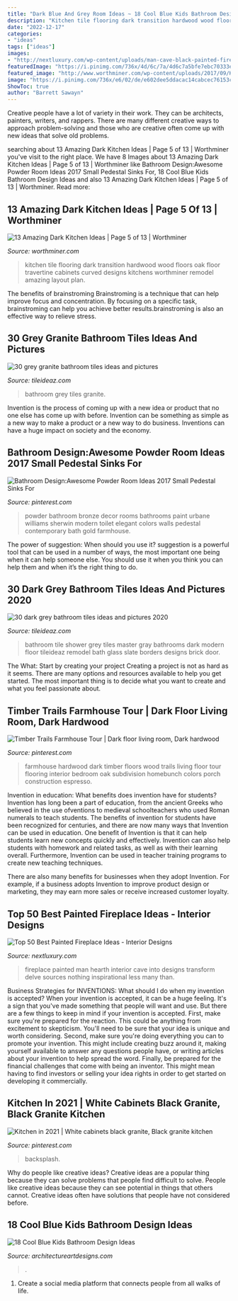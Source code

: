 ```yaml
---
title: "Dark Blue And Grey Room Ideas ~ 18 Cool Blue Kids Bathroom Design Ideas"
description: "Kitchen tile flooring dark transition hardwood wood floors oak floor travertine cabinets curved designs kitchens worthminer remodel amazing layout plan"
date: "2022-12-17"
categories:
- "ideas"
tags: ["ideas"]
images:
- "http://nextluxury.com/wp-content/uploads/man-cave-black-painted-fireplace-design.jpg"
featuredImage: "https://i.pinimg.com/736x/4d/6c/7a/4d6c7a5bfe7ebc70333e8a9a8bad7a2b.jpg"
featured_image: "http://www.worthminer.com/wp-content/uploads/2017/09/Kitchen-5.jpg"
image: "https://i.pinimg.com/736x/e6/02/de/e602dee5ddacac14cabcec76153c1ab9.jpg"
ShowToc: true
author: "Barrett Sawayn"
---
```



Creative people have a lot of variety in their work. They can be architects, painters, writers, and rappers. There are many different creative ways to approach problem-solving and those who are creative often come up with new ideas that solve old problems.

	

		
searching about 13 Amazing Dark Kitchen Ideas | Page 5 of 13 | Worthminer you've visit to the right place. We have 8 Images about 13 Amazing Dark Kitchen Ideas | Page 5 of 13 | Worthminer like Bathroom Design:Awesome Powder Room Ideas 2017 Small Pedestal Sinks For, 18 Cool Blue Kids Bathroom Design Ideas and also 13 Amazing Dark Kitchen Ideas | Page 5 of 13 | Worthminer. Read more:
		
    
## 13 Amazing Dark Kitchen Ideas | Page 5 Of 13 | Worthminer

<img loading=lazy src="http://www.worthminer.com/wp-content/uploads/2017/09/Kitchen-5.jpg" onerror="this.onerror=null;this.src='https://tse4.mm.bing.net/th?id=OIP._3q-mennBE2hMlaLak5zQQHaLJ&amp;pid=15.1';" alt="13 Amazing Dark Kitchen Ideas | Page 5 of 13 | Worthminer">

_Source: worthminer.com_

>kitchen tile flooring dark transition hardwood wood floors oak floor travertine cabinets curved designs kitchens worthminer remodel amazing layout plan. 

	

The benefits of brainstroming
Brainstroming is a technique that can help improve focus and concentration. By focusing on a specific task, brainstroming can help you achieve better results.brainstroming is also an effective way to relieve stress.

    
## 30 Grey Granite Bathroom Tiles Ideas And Pictures

<img loading=lazy src="http://www.tileideaz.com/wp-content/uploads/2015/08/0324.jpg" onerror="this.onerror=null;this.src='https://tse2.mm.bing.net/th?id=OIP.C5p4S5VVlTQ8PvZ6ux---QHaLH&amp;pid=15.1';" alt="30 grey granite bathroom tiles ideas and pictures">

_Source: tileideaz.com_

>bathroom grey tiles granite. 

	

Invention is the process of coming up with a new idea or product that no one else has come up with before. Invention can be something as simple as a new way to make a product or a new way to do business. Inventions can have a huge impact on society and the economy.

    
## Bathroom Design:Awesome Powder Room Ideas 2017 Small Pedestal Sinks For

<img loading=lazy src="https://i.pinimg.com/736x/e6/02/de/e602dee5ddacac14cabcec76153c1ab9.jpg" onerror="this.onerror=null;this.src='https://tse3.mm.bing.net/th?id=OIP.2Dp3q0qJrteYWdp_PImUSAHaLH&amp;pid=15.1';" alt="Bathroom Design:Awesome Powder Room Ideas 2017 Small Pedestal Sinks For">

_Source: pinterest.com_

>powder bathroom bronze decor rooms bathrooms paint urbane williams sherwin modern toilet elegant colors walls pedestal contemporary bath gold farmhouse. 

	

The power of suggestion: When should you use it?
suggestion is a powerful tool that can be used in a number of ways, the most important one being when it can help someone else. You should use it when you think you can help them and when it’s the right thing to do.

    
## 30 Dark Grey Bathroom Tiles Ideas And Pictures 2020

<img loading=lazy src="https://www.tileideaz.com/wp-content/uploads/2015/08/261.jpg" onerror="this.onerror=null;this.src='https://tse3.mm.bing.net/th?id=OIP.qksiFDEV8-dBHEDjTzTYPwHaKs&amp;pid=15.1';" alt="30 dark grey bathroom tiles ideas and pictures 2020">

_Source: tileideaz.com_

>bathroom tile shower grey tiles master gray bathrooms dark modern floor tileideaz remodel bath glass slate borders designs brick door. 

	

The What: Start by creating your project
Creating a project is not as hard as it seems. There are many options and resources available to help you get started. The most important thing is to decide what you want to create and what you feel passionate about.

    
## Timber Trails Farmhouse Tour | Dark Floor Living Room, Dark Hardwood

<img loading=lazy src="https://i.pinimg.com/736x/4d/6c/7a/4d6c7a5bfe7ebc70333e8a9a8bad7a2b.jpg" onerror="this.onerror=null;this.src='https://tse1.mm.bing.net/th?id=OIP.ka3N105o2onK1vJADmFv0gHaLH&amp;pid=15.1';" alt="Timber Trails Farmhouse Tour | Dark floor living room, Dark hardwood">

_Source: pinterest.com_

>farmhouse hardwood dark timber floors wood trails living floor tour flooring interior bedroom oak subdivision homebunch colors porch construction espresso. 

	

Invention in education: What benefits does invention have for students?
Invention has long been a part of education, from the ancient Greeks who believed in the use ofventions to medieval schoolteachers who used Roman numerals to teach students. The benefits of invention for students have been recognized for centuries, and there are now many ways that Invention can be used in education. 
One benefit of Invention is that it can help students learn new concepts quickly and effectively. Invention can also help students with homework and related tasks, as well as with their learning overall. Furthermore, Invention can be used in teacher training programs to create new teaching techniques. 

There are also many benefits for businesses when they adopt Invention. For example, if a business adopts Invention to improve product design or marketing, they may earn more sales or receive increased customer loyalty.

    
## Top 50 Best Painted Fireplace Ideas - Interior Designs

<img loading=lazy src="http://nextluxury.com/wp-content/uploads/man-cave-black-painted-fireplace-design.jpg" onerror="this.onerror=null;this.src='https://tse2.mm.bing.net/th?id=OIP.x1tkn2PWqzKb00WuU9rIDgAAAA&amp;pid=15.1';" alt="Top 50 Best Painted Fireplace Ideas - Interior Designs">

_Source: nextluxury.com_

>fireplace painted man hearth interior cave into designs transform delve sources nothing inspirational less many than. 

	

Business Strategies for INVENTIONS: What should I do when my invention is accepted?
When your invention is accepted, it can be a huge feeling. It's a sign that you've made something that people will want and use. But there are a few things to keep in mind if your invention is accepted. 
First, make sure you're prepared for the reaction. This could be anything from excitement to skepticism. You'll need to be sure that your idea is unique and worth considering. 
Second, make sure you're doing everything you can to promote your invention. This might include creating buzz around it, making yourself available to answer any questions people have, or writing articles about your invention to help spread the word. 
Finally, be prepared for the financial challenges that come with being an inventor. This might mean having to find investors or selling your idea rights in order to get started on developing it commercially.

    
## Kitchen In 2021 | White Cabinets Black Granite, Black Granite Kitchen

<img loading=lazy src="https://i.pinimg.com/736x/de/0b/0c/de0b0c971e3b3eb89933146f35827dc1.jpg" onerror="this.onerror=null;this.src='https://tse1.mm.bing.net/th?id=OIP.3cjpUQj5OxO6vBpJDjFbyQHaJ3&amp;pid=15.1';" alt="Kitchen in 2021 | White cabinets black granite, Black granite kitchen">

_Source: pinterest.com_

>backsplash. 

	

Why do people like creative ideas?
Creative ideas are a popular thing because they can solve problems that people find difficult to solve. People like creative ideas because they can see potential in things that others cannot. Creative ideas often have solutions that people have not considered before.

    
## 18 Cool Blue Kids Bathroom Design Ideas

<img loading=lazy src="https://www.architectureartdesigns.com/wp-content/uploads/2013/09/i.jpg" onerror="this.onerror=null;this.src='https://tse2.mm.bing.net/th?id=OIP.0tzdgnLHWG-9YU2A_CQ1egHaF7&amp;pid=15.1';" alt="18 Cool Blue Kids Bathroom Design Ideas">

_Source: architectureartdesigns.com_

>. 

	

1. Create a social media platform that connects people from all walks of life. 

